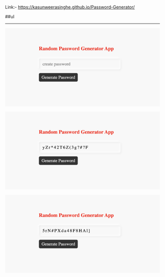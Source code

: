 Link:- https://kasunweerasinghe.github.io/Password-Generator/

##uI

---

![!](assets/project_ss/1.png)

![!](assets/project_ss/2.png)

![!](assets/project_ss/3.png)